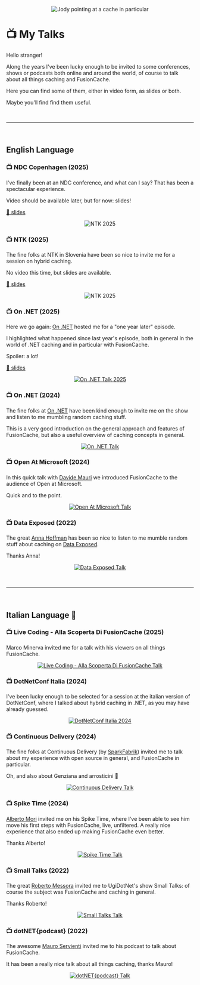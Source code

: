 <div align="center">

  ![Jody pointing at a cache in particular](jody-pointing-at-a-cache-in-particular-medium.jpg)


</div>

# 📺 My Talks

Hello stranger!

Along the years I've been lucky enough to be invited to some conferences, shows or podcasts both online and around the world, of course to talk about all things caching and FusionCache.

Here you can find some of them, either in video form, as slides or both.

Maybe you'll find find them useful.

<br/>

<hr>

<br/>


## English Language





### 📺 NDC Copenhagen (2025)

I've finally been at an NDC conference, and what can I say? That has been a spectacular experience.

Video should be available later, but for now: slides!

[📂 slides](talks/20250910-ndc-copenhagen-hybrid-caching.pdf)

<div align="center">

![NTK 2025](images/ndc-copenhagen-2025-small.jpg)

</div>





### 📺 NTK (2025)

The fine folks at NTK in Slovenia have been so nice to invite me for a session on hybrid caching.

No video this time, but slides are available.

[📂 slides](talks/20250922-ntk-hybrid-caching.pdf)

<div align="center">

![NTK 2025](images/ntk-2025-small.jpg)

</div>





### 📺 On .NET (2025)

Here we go again: [On .NET](https://learn.microsoft.com/en-us/shows/on-net/) hosted me for a "one year later" episode.

I highlighted what happened since last year's episode, both in general in the world of .NET caching and in particular with FusionCache.

Spoiler: a lot!

[📂 slides](talks/20250421-on-dotnet-every-cache-a-painting-revisited.pdf)

<div align="center">

[![On .NET Talk 2025](images/on-dotnet-2025-small.jpg)](https://www.youtube.com/watch?v=3eZCtQSq9g4)

</div>




### 📺 On .NET (2024)

The fine folks at [On .NET](https://learn.microsoft.com/en-us/shows/on-net/) have been kind enough to invite me on the show and listen to me mumbling random caching stuff.

This is a very good introduction on the general approach and features of FusionCache, but also a useful overview of caching concepts in general.

<div align="center">

[![On .NET Talk](images/on-dotnet-small.jpg)](https://www.youtube.com/watch?v=hCswI2goi7s)

</div>




### 📺 Open At Microsoft (2024)

In this quick talk with [Davide Mauri](https://twitter.com/mauridb) we introduced FusionCache to the audience of Open at Microsoft.

Quick and to the point.

<div align="center">

[![Open At Microsoft Talk](images/open-at-microsoft-small.jpg)](https://www.youtube.com/watch?v=wGKSNqxN4KE)

</div>




### 📺 Data Exposed (2022)

The great [Anna Hoffman](https://twitter.com/analyticanna) has been so nice to listen to me mumble random stuff about caching on [Data Exposed](https://learn.microsoft.com/en-us/shows/data-exposed/caching-made-easy-in-azure-sql-db-with-fusioncache-data-exposed).

Thanks Anna!

<div align="center">

[![Data Exposed Talk](images/data-exposed-small.jpg)](https://www.youtube.com/watch?v=V2fCUoJgVAo)

</div>


<br/>

<hr>

<br/>


## Italian Language 🤌




### 📺 Live Coding - Alla Scoperta Di FusionCache (2025)

Marco Minerva invited me for a talk with his viewers on all things FusionCache.

<div align="center">

[![Live Coding - Alla Scoperta Di FusionCache Talk](images/live-coding-alla-scoperta-di-fusioncache-small.jpg)](https://www.youtube.com/live/tj6w4V_cGRo)

</div>




### 📺 DotNetConf Italia (2024)

I've been lucky enough to be selected for a session at the italian version of DotNetConf, where I talked about hybrid caching in .NET, as you may have already guessed.

<div align="center">

[![DotNetConf Italia 2024](images/dotnetconf-italia-small.jpg)](https://www.improove.tech/videos/3593/Hybrid-Caching-in-NET)

</div>




### 📺 Continuous Delivery (2024)

The fine folks at Continuous Delivery (by [SparkFabrik](https://www.sparkfabrik.com/it/)) invited me to talk about my experience with open source in general, and FusionCache in particular.

Oh, and also about Genziana and arrosticini 🙂

<div align="center">

[![Continuous Delivery Talk](images/continuous-delivery-small.jpg)](https://www.youtube.com/watch?v=E6PBkalmUn8)

</div>




### 📺 Spike Time (2024)

[Alberto Mori](https://twitter.com/albx87) invited me on his Spike Time, where I've been able to see him move his first steps with FusionCache, live, unfiltered. A really nice experience that also ended up making FusionCache even better.

Thanks Alberto!

<div align="center">

[![Spike Time Talk](images/spike-time-small.jpg)](https://www.youtube.com/watch?v=hvcHIEXzaWM)

</div>




### 📺 Small Talks (2022)

The great [Roberto Messora](https://twitter.com/robymes) invited me to UgiDotNet's show Small Talks: of course the subject was FusionCache and caching in general.

Thanks Roberto!

<div align="center">

[![Small Talks Talk](images/small-talks-small.jpg)](https://www.youtube.com/watch?v=DovOX0zIuJ8)

</div>




### 📺 dotNET{podcast} (2022)

The awesome [Mauro Servienti](https://twitter.com/mauroservienti) invited me to his podcast to talk about FusionCache.

It has been a really nice talk about all things caching, thanks Mauro!

<div align="center">

[![dotNET{podcast} Talk](images/dotnet-podcast-small.jpg)](https://www.youtube.com/watch?v=TdPFULPDq-Y)

</div>

